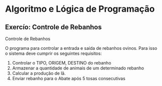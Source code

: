# Algoritmo e Lógica de Programação

## Exercío: Controle de Rebanhos

 Controle de Rebanhos

 O programa para controlar a entrada e saída
 de rebanhos ovinos. Para isso o sistema deve
 cumprir os seguintes requisitos:

 1. Controlar o TIPO, ORIGEM, DESTINO do rebanho
 2. Armazenar a quantidade de animais de um determinado rebanho
 3. Calcular a produção de lã.
 4. Enviar rebanho para o Abate após 5 tosas consecutivas
 
